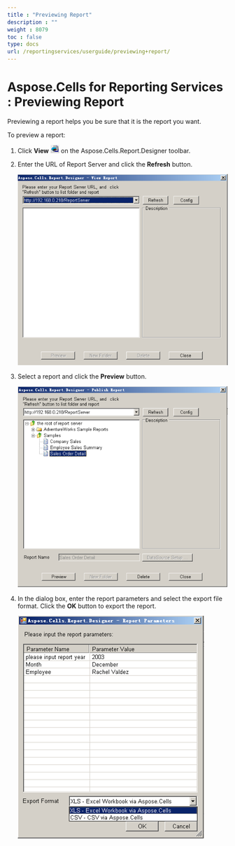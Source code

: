 ```yaml
---
title : "Previewing Report" 
description : "" 
weight : 8079 
toc : false
type: docs
url: /reportingservices/userguide/previewing+report/
---
```


# Aspose.Cells for Reporting Services : Previewing Report


Previewing a report helps you be sure that it is the report you want.

To preview a report:

1.  Click **View** ![image](6193211.png)  on the Aspose.Cells.Report.Designer toolbar.
2.  Enter the URL of Report Server and click the **Refresh** button.  
      
    ![image](6193214.png)  
      
    
3.  Select a report and click the **Preview** button.  
      
    ![image](6193213.png)
4.  In the dialog box, enter the report parameters and select the export file format. Click the **OK** button to export the report.  
      
      
    ![image](6193216.png)

